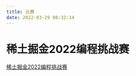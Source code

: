 ```yaml
---
title: 比赛
date: 2022-03-29 08:32:14
---
```


# 稀土掘金2022编程挑战赛
[稀土掘金2022编程挑战赛](https://blog.code520.com.cn/posts/21973.html)
